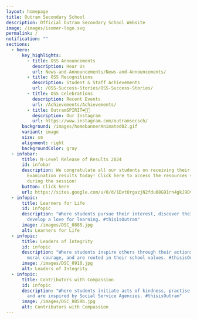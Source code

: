 ```yaml
---
layout: homepage
title: Outram Secondary School
description: Official Outram Secondary School Website
image: /images/isomer-logo.svg
permalink: /
notification: ""
sections:
  - hero:
      key_highlights:
        - title: OSS Announcements
          description: Hear Us
          url: News-and-Announcements/News-and-Announcements/
        - title: OSS Recognitions
          description: Student & Staff Achievements
          url: /OSS-Success-Stories/OSS-Success-Stories/
        - title: OSS Celebrations
          description: Recent Events
          url: /Achievements/Achievements/
        - title: OutramSPIRIT❤️💛💙
          description: Our Instagram
          url: https://www.instagram.com/outramsecsch/
      background: /images/homebannerAnimated02.gif
      variant: image
      size: sm
      alignment: right
      backgroundColor: gray
  - infobar:
      title: N-Level Release of Results 2024
      id: infobar
      description: We congratulate all our students on receiving their N-Level
        Examination results today! Click here to access the resources shared
        during the session!
      button: Click here
      url: https://sites.google.com/u/0/d/1DvtOrgazjN2fdu08G91rn4gkJ9Dvgmyo/p/1yrr5b96IN7FTK3PyGYo1TKCDX08lLGo8/preview?authuser=0
  - infopic:
      title: Learners for Life
      id: infopic
      description: "Where students pursue their interest, discover their talents, and
        develop a love for learning. #thisisOutram"
      image: /images/DSC_0885.jpg
      alt: Learners for Life
  - infopic:
      title: Leaders of Integrity
      id: infopic
      description: "Where students inspire others through their actions, demonstrate
        moral courage, and are rooted in their school values. #thisisOutram"
      image: /images/DSC_0910.jpg
      alt: Leaders of Integrity
  - infopic:
      title: Contributors with Compassion
      id: infopic
      description: "Where students initiate acts of kindness, practise inclusivity,
        and are inspired by Social Service Agencies. #thisisOutram"
      image: /images/DSC_0859b.jpg
      alt: Contributors with Compassion
---
```

